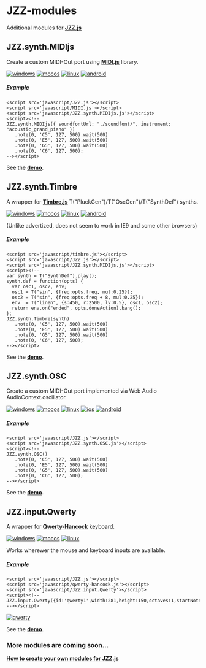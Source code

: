 # JZZ-modules

Additional modules for [**JZZ.js**](https://github.com/jazz-soft/JZZ)

## JZZ.synth.MIDIjs

Create a custom MIDI-Out port using [**MIDI.js**](https://github.com/mudcube/MIDI.js) library.

[![windows](http://jazz-soft.github.io/img/windows.jpg)](https://jazz-soft.github.io/modules/midijs)
[![mocos](http://jazz-soft.github.io/img/macos.jpg)](https://jazz-soft.github.io/modules/midijs)
[![linux](http://jazz-soft.github.io/img/linux.jpg)](https://jazz-soft.github.io/modules/midijs)
[![android](http://jazz-soft.github.io/img/android.jpg)](https://jazz-soft.github.io/modules/midijs)

##### Example

    <script src='javascript/JZZ.js'></script>
    <script src='javascript/MIDI.js'></script>
    <script src='javascript/JZZ.synth.MIDIjs.js'></script>
    <script><!--
    JZZ.synth.MIDIjs({ soundfontUrl: "./soundfont/", instrument: "acoustic_grand_piano" })
       .note(0, 'C5', 127, 500).wait(500)
       .note(0, 'E5', 127, 500).wait(500)
       .note(0, 'G5', 127, 500).wait(500)
       .note(0, 'C6', 127, 500);
    --></script>

See the [**demo**](https://jazz-soft.github.io/modules/midijs).

## JZZ.synth.Timbre

A wrapper for [**Timbre.js**](https://github.com/mohayonao/timbre.js) T("PluckGen")/T("OscGen")/T("SynthDef") synths.

[![windows](http://jazz-soft.github.io/img/windows.jpg)](https://jazz-soft.github.io/modules/timbre)
[![mocos](http://jazz-soft.github.io/img/macos.jpg)](https://jazz-soft.github.io/modules/timbre)
[![linux](http://jazz-soft.github.io/img/linux.jpg)](https://jazz-soft.github.io/modules/timbre)
[![android](http://jazz-soft.github.io/img/android.jpg)](https://jazz-soft.github.io/modules/timbre)

(Unlike advertized, does not seem to work in IE9 and some other browsers)

##### Example

    <script src='javascript/timbre.js'></script>
    <script src='javascript/JZZ.js'></script>
    <script src='javascript/JZZ.synth.MIDIjs.js'></script>
    <script><!--
    var synth = T("SynthDef").play();
    synth.def = function(opts) {
      var osc1, osc2, env;
      osc1 = T("sin", {freq:opts.freq, mul:0.25});
      osc2 = T("sin", {freq:opts.freq + 8, mul:0.25});
      env  = T("linen", {s:450, r:2500, lv:0.5}, osc1, osc2);
      return env.on("ended", opts.doneAction).bang();
    };
    JZZ.synth.Timbre(synth)
       .note(0, 'C5', 127, 500).wait(500)
       .note(0, 'E5', 127, 500).wait(500)
       .note(0, 'G5', 127, 500).wait(500)
       .note(0, 'C6', 127, 500);
    --></script>

See the [**demo**](https://jazz-soft.github.io/modules/timbre).

## JZZ.synth.OSC

Create a custom MIDI-Out port implemented via Web Audio AudioContext.oscillator.

[![windows](http://jazz-soft.github.io/img/windows.jpg)](https://jazz-soft.github.io/modules/osc)
[![mocos](http://jazz-soft.github.io/img/macos.jpg)](https://jazz-soft.github.io/modules/osc)
[![linux](http://jazz-soft.github.io/img/linux.jpg)](https://jazz-soft.github.io/modules/osc)
[![ios](http://jazz-soft.github.io/img/ios.jpg)](https://jazz-soft.github.io/modules/osc)
[![android](http://jazz-soft.github.io/img/android.jpg)](https://jazz-soft.github.io/modules/osc)

##### Example

    <script src='javascript/JZZ.js'></script>
    <script src='javascript/JZZ.synth.OSC.js'></script>
    <script><!--
    JZZ.synth.OSC()
       .note(0, 'C5', 127, 500).wait(500)
       .note(0, 'E5', 127, 500).wait(500)
       .note(0, 'G5', 127, 500).wait(500)
       .note(0, 'C6', 127, 500);
    --></script>

See the [**demo**](https://jazz-soft.github.io/modules/osc).

## JZZ.input.Qwerty

A wrapper for [**Qwerty-Hancock**](https://github.com/stuartmemo/qwerty-hancock) keyboard.

[![windows](http://jazz-soft.github.io/img/windows.jpg)](https://jazz-soft.github.io/modules/osc)
[![mocos](http://jazz-soft.github.io/img/macos.jpg)](https://jazz-soft.github.io/modules/osc)
[![linux](http://jazz-soft.github.io/img/linux.jpg)](https://jazz-soft.github.io/modules/osc)

Works wherewer the mouse and keyboard inputs are available.

##### Example

    <script src='javascript/JZZ.js'></script>
    <script src='javascript/qwerty-hancock.js'></script>
    <script src='javascript/JZZ.input.Qwerty'></script>
    <script><!--
    JZZ.input.Qwerty({id:'qwerty1',width:281,height:150,octaves:1,startNote:'C4'}).connect(JZZ().openMidiOut());
    --></script>

[![qwerty](http://jazz-soft.github.io/img/qwerty.png)](https://jazz-soft.github.io/modules/qwerty)

See the [**demo**](https://jazz-soft.github.io/modules/qwerty).

### More modules are coming soon...

[**How to create your own modules for JZZ.js**](http://jazz-soft.net/doc/JZZ/modules.html)